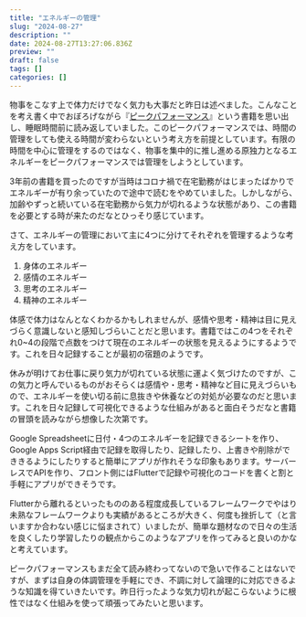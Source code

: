 ```yaml
---
title: "エネルギーの管理"
slug: "2024-08-27"
description: ""
date: 2024-08-27T13:27:06.836Z
preview: ""
draft: false
tags: []
categories: []
---
```


<p>物事をこなす上で体力だけでなく気力も大事だと昨日は述べました。こんなことを考え書く中でおぼろげながら『<a href="https://www.amazon.co.jp/dp/4866213744?&amp;linkCode=ll1&amp;tag=rmc-8-22&amp;linkId=473a9911f0ecfb50c43d0f70c4554d66&amp;language=ja_JP&amp;ref_=as_li_ss_tl">ピークパフォーマンス</a>』という書籍を思い出し、睡眠時間前に読み返していました。このピークパフォーマンスでは、時間の管理をしても使える時間が変わらないという考え方を前提としています。有限の時間を中心に管理をするのではなく、物事を集中的に推し進める原独力となるエネルギーをピークパフォーマンスでは管理をしようとしています。</p>
<p>3年前の書籍を買ったのですが当時はコロナ禍で在宅勤務がはじまったばかりでエネルギーが有り余っていたので途中で読むをやめていました。しかしながら、加齢やずっと続いている在宅勤務から気力が切れるような状態があり、この書籍を必要とする時が来たのだなとひっそり感じています。</p>
<p>さて、エネルギーの管理において主に4つに分けてそれぞれを管理するような考え方をしています。</p>
<ol>
<li>身体のエネルギー</li>
<li>感情のエネルギー</li>
<li>思考のエネルギー</li>
<li>精神のエネルギー</li>
</ol>
<p>体感で体力はなんとなくわかるかもしれませんが、感情や思考・精神は目に見えづらく意識しないと感知しづらいことだと思います。書籍ではこの4つをそれぞれ0~4の段階で点数をつけて現在のエネルギーの状態を見えるようにするようです。これを日々記録することが最初の宿題のようです。</p>
<p>休みが明けてお仕事に戻り気力が切れている状態に運よく気づけたのですが、この気力と呼んでいるものがおそらくは感情や・思考・精神など目に見えづらいもので、エネルギーを使い切る前に息抜きや休養などの対処が必要なのだと思います。これを日々記録して可視化できるような仕組みがあると面白そうだなと書籍の冒頭を読みながら想像した次第です。</p>
<p>Google Spreadsheetに日付・4つのエネルギーを記録できるシートを作り、Google Apps Script経由で記録を取得したり、記録したり、上書きや削除ができきるようにしたりすると簡単にアプリが作れそうな印象もあります。サーバーレスでAPIを作り、フロント側にはFlutterで記録や可視化のコードを書くと割と手軽にアプリができそうです。</p>
<p>Flutterから離れるといったもののある程度成長しているフレームワークでやはり未熟なフレームワークよりも実績があるところが大きく、何度も挫折して（と言いますか合わない感じに悩まされて）いましたが、簡単な題材なので日々の生活を良くしたり学習したりの観点からこのようなアプリを作ってみると良いのかなと考えています。</p>
<p>ピークパフォーマンスもまだ全て読み終わってないので急いで作ることはないですが、まずは自身の体調管理を手軽にでき、不調に対して論理的に対応できるような知識を得ていきたいです。昨日行ったような気力切れが起こらないように根性ではなく仕組みを使って頑張ってみたいと思います。</p>


